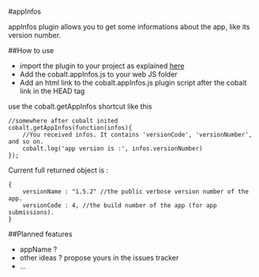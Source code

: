 #appInfos

appInfos plugin allows you to get some informations about the app, like its version number.


##How to use

* import the plugin to your project as explained [here](https://github.com/cobaltians/cobalt/wiki/Using-plugins)
* Add the cobalt.appInfos.js to your web JS folder
* Add an html link to the cobalt.appInfos.js plugin script after the cobalt link in the HEAD tag

use the cobalt.getAppInfos shortcut like this

    //somewhere after cobalt inited
    cobalt.getAppInfos(function(infos){
        //You received infos. It contains 'versionCode', 'versionNumber', and so on.
        cobalt.log('app version is :', infos.versionNumber)
    });

Current full returned object is :

    {
        versionName : "1.5.2" //the public verbose version number of the app.
        versionCode : 4, //the build number of the app (for app submissions).
    }



##Planned features

 * appName ?
 * other ideas ? propose yours in the issues tracker
 * ...

